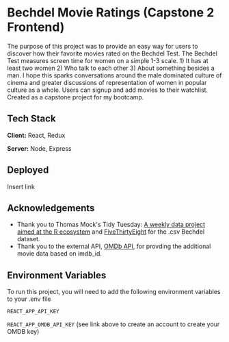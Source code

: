 
# Bechdel Movie Ratings (Capstone 2 Frontend)

The purpose of this project was to provide an easy way for users to discover how their favorite movies rated on the Bechdel Test. The Bechdel Test measures screen time for women on a simple 1-3 scale. 1) It has at least two women 2) Who talk to each other 3) About something besides a man. I hope this sparks conversations around the male dominated culture of cinema and greater discussions of representation of women in popular culture as a whole.
Users can signup and add movies to their watchlist. Created as a capstone project for my bootcamp.
## Tech Stack

**Client:** React, Redux

**Server:** Node, Express

  
## Deployed

Insert link

  
## Acknowledgements

 - Thank you to Thomas Mock's Tidy Tuesday: [A weekly data project aimed at the R ecosystem](https://github.com/rfordatascience/tidytuesday) and [FiveThirtyEight](https://github.com/fivethirtyeight/data/tree/master/bechdel) for the .csv Bechdel dataset.
 - Thank you to the external API, [OMDb API](http://www.omdbapi.com/), for provding the additional movie data based on imdb_id.
  
## Environment Variables

To run this project, you will need to add the following environment variables to your .env file

`REACT_APP_API_KEY`

`REACT_APP_OMDB_API_KEY` 
(see link above to create an account to create your OMDB key)

  